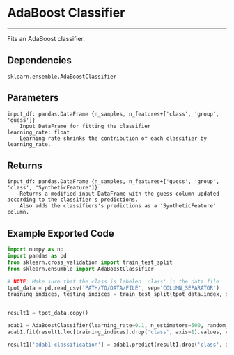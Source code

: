 # AdaBoost Classifier
* * *

Fits an AdaBoost classifier.

## Dependencies
    sklearn.ensemble.AdaBoostClassifier

Parameters
----------
    input_df: pandas.DataFrame {n_samples, n_features+['class', 'group', 'guess']}
        Input DataFrame for fitting the classifier
    learning_rate: float
        Learning rate shrinks the contribution of each classifier by learning_rate.

Returns
-------
    input_df: pandas.DataFrame {n_samples, n_features+['guess', 'group', 'class', 'SyntheticFeature']}
        Returns a modified input DataFrame with the guess column updated according to the classifier's predictions.
        Also adds the classifiers's predictions as a 'SyntheticFeature' column.


Example Exported Code
---------------------

```Python
import numpy as np
import pandas as pd
from sklearn.cross_validation import train_test_split
from sklearn.ensumble import AdaBoostClassifier

# NOTE: Make sure that the class is labeled 'class' in the data file
tpot_data = pd.read_csv('PATH/TO/DATA/FILE', sep='COLUMN_SEPARATOR')
training_indices, testing_indices = train_test_split(tpot_data.index, stratify=tpot_data['class'].values, train_size=0.75, test_size=0.25)


result1 = tpot_data.copy()

adab1 = AdaBoostClassifier(learning_rate=0.1, n_estimators=500, random_state=42)
adab1.fit(result1.loc[training_indices].drop('class', axis=1).values, result1.loc[training_indices, 'class'].values)

result1['adab1-classification'] = adab1.predict(result1.drop('class', axis=1).values)

```
